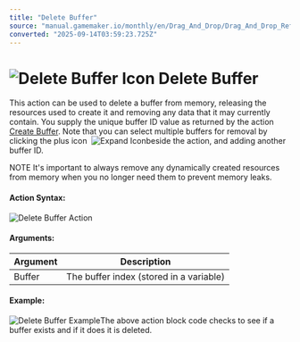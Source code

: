 ```yaml
---
title: "Delete Buffer"
source: "manual.gamemaker.io/monthly/en/Drag_And_Drop/Drag_And_Drop_Reference/Buffers/Delete_Buffer.htm"
converted: "2025-09-14T03:59:23.725Z"
---
```


# ![Delete Buffer Icon](../../../assets/Images/Scripting_Reference/Drag_And_Drop/Reference/Buffers/i_Buffers_Delete_Buffer.png) Delete Buffer

This action can be used to delete a buffer from memory, releasing the resources used to create it and removing any data that it may currently contain. You supply the unique buffer ID value as returned by the action [Create Buffer](Create_Buffer.md). Note that you can select multiple buffers for removal by clicking the plus icon  ![Expand Icon](../../../assets/Images/Scripting_Reference/Drag_And_Drop/Reference/Icon_Expand_Arguments.png)beside the action, and adding another buffer ID.

NOTE It's important to always remove any dynamically created resources from memory when you no longer need them to prevent memory leaks.

#### Action Syntax:

![Delete Buffer Action](../../../assets/Images/Scripting_Reference/Drag_And_Drop/Reference/Buffers/a_Buffers_Delete_Buffer.png)

#### Arguments:

| Argument | Description |
| --- | --- |
| Buffer | The buffer index (stored in a variable) |

#### Example:

![Delete Buffer Example](../../../assets/Images/Scripting_Reference/Drag_And_Drop/Reference/Buffers/e_Buffers_Delete_Buffer.png)The above action block code checks to see if a buffer exists and if it does it is deleted.